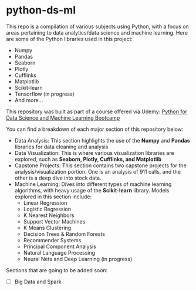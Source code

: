 # python-ds-ml
This repo is a compilation of various subjects using Python, with a focus on areas pertaining to data analytics/data science and machine learning. Here are some of the Python libraries used in this project:
- Numpy
- Pandas
- Seaborn
- Plotly
- Cufflinks
- Matplotlib
- Scikit-learn
- Tensorflow (in progress)
- And more...

This repository was built as part of a course offered via Udemy: [Python for Data Science and Machine Learning Bootcamp](https://www.udemy.com/course/python-for-data-science-and-machine-learning-bootcamp/)

You can find a breakdown of each major section of this repository below: 

- Data Analysis: This section highlights the use of the **Numpy** and **Pandas** libraries for data cleaning and analysis
- Data Visualization: This is where various visualization libraries are explored, such as **Seaborn, Plotly, Cufflinks, and Matplotlib**
- Capstone Projects: This section contains two capstone projects for the analysis/visualization portion. One is an analysis of 911 calls, and the other is a deep dive into stock data.
- Machine Learning: Dives into different types of machine learning algorithms, with heavy usage of the **Scikit-learn** library. Models explored in this section include:
  - Linear Regression
  - Logistic Regression
  - K Nearest Neighbors
  - Support Vector Machines
  - K Means Clustering
  - Decision Trees & Random Forests
  - Recommender Systems
  - Principal Component Analysis
  - Natural Language Processing
  - Neural Nets and Deep Learning (in progress)
 
Sections that are going to be added soon:
- [ ] Big Data and Spark
